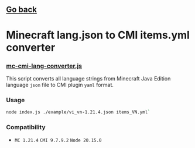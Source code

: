 ## [Go back](../README.md)

# Minecraft lang.json to CMI items.yml converter

### [mc-cmi-lang-converter.js](./index.js)

This script converts all language strings from Minecraft Java Edition language `json` file to CMI plugin `yaml` format.

### Usage

```bash
node index.js ./example/vi_vn-1.21.4.json items_VN.yml`
```

### Compatibility

- `MC 1.21.4` `CMI 9.7.9.2` `Node 20.15.0`
